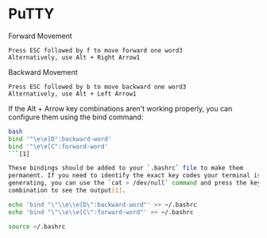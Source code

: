 # PuTTY

Forward Movement

    Press ESC followed by f to move forward one word3
    Alternatively, use Alt + Right Arrow1

Backward Movement

    Press ESC followed by b to move backward one word3
    Alternatively, use Alt + Left Arrow1

If the Alt + Arrow key combinations aren't working properly, you can configure them using the bind command:

```sh
bash
bind '"\e\e[D":backward-word'
bind '"\e\e[C":forward-word'
```[1]

These bindings should be added to your `.bashrc` file to make them
permanent. If you need to identify the exact key codes your terminal is
generating, you can use the `cat > /dev/null` command and press the key
combination to see the output[1].
```

```sh
echo 'bind "\"\\e\\e[D\":backward-word"' >> ~/.bashrc
echo 'bind "\"\\e\\e[C\":forward-word"' >> ~/.bashrc

source ~/.bashrc
```
